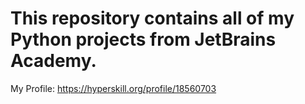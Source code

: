 # This repository contains all of my Python projects from JetBrains Academy.

My Profile: https://hyperskill.org/profile/18560703
